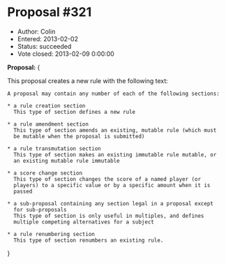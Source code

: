 Proposal #321
============= 
* Author: Colin
* Entered: 2013-02-02 
* Status: succeeded
* Vote closed: 2013-02-09 0:00:00

__Proposal:__
{

This proposal creates a new rule with the following text:

    A proposal may contain any number of each of the following sections:
    
    * a rule creation section  
      This type of section defines a new rule
      
    * a rule amendment section  
      This type of section amends an existing, mutable rule (which must
      be mutable when the proposal is submitted)
      
    * a rule transmutation section  
      This type of section makes an existing immutable rule mutable, or 
      an existing mutable rule immutable
      
    * a score change section  
      This type of section changes the score of a named player (or 
      players) to a specific value or by a specific amount when it is 
      passed
      
    * a sub-proposal containing any section legal in a proposal except 
      for sub-proposals  
      This type of section is only useful in multiples, and defines 
      multiple competing alternatives for a subject
      
    * a rule renumbering section  
      This type of section renumbers an existing rule.
  
}
